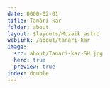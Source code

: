```yaml
---
date: 0000-02-01
title: Tanári kar
folder: about
layout: $layouts/Mozaik.astro
weblink: /about/tanari-kar
image:
  src: about/Tanari-kar-SH.jpg
  hero: true
  preview: true
index: double
---
```

